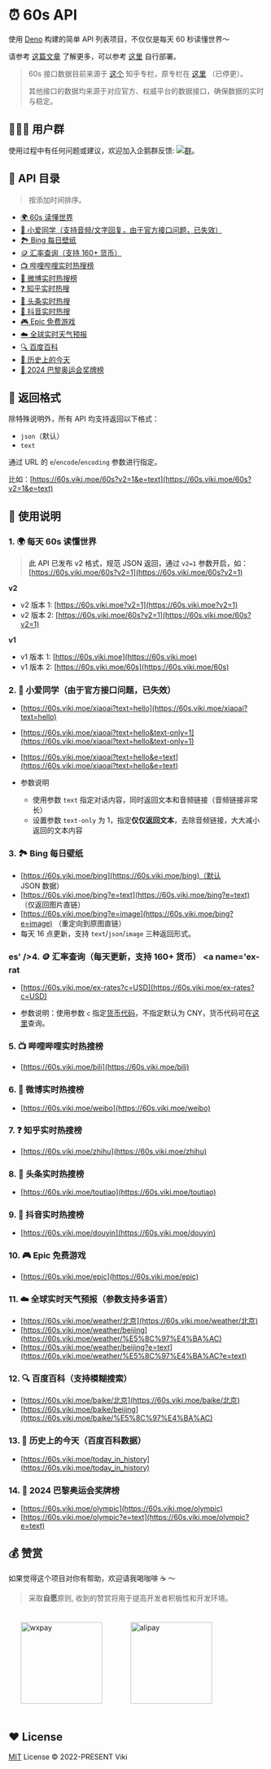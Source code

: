 # ⏰ 60s API

使用 [Deno](https://deno.com/) 构建的简单 API 列表项目，不仅仅是每天 60 秒读懂世界～

请参考 [这篇文章](https://xlog.viki.moe/60s) 了解更多，可以参考 [这里](https://github.com/vikiboss/60s/issues/2#issuecomment-1765769220) 自行部署。

> 60s 接口数据目前来源于 [这个](https://www.zhihu.com/column/c_1715391799055720448) 知乎专栏，原专栏在 [这里](https://www.zhihu.com/column/c_1261258401923026944) （已停更）。
>
> 其他接口的数据均来源于对应官方、权威平台的数据接口，确保数据的实时与稳定。

## 🧑‍🤝‍🧑 用户群

使用过程中有任何问题或建议，欢迎加入企鹅群反馈: [![群](https://img.shields.io/badge/%E4%BC%81%E9%B9%85%E7%BE%A4-595941841-ff69b4)](https://qm.qq.com/q/RpJXzgfAMG)。

## 🍱 API 目录

> 按添加时间排序。

- [🌍 60s 读懂世界](#60s)
- [🤖️ 小爱同学（支持音频/文字回复，由于官方接口问题，已失效）](#xiaoai)
- [🏞️ Bing 每日壁纸](#bing)
- [🪙 汇率查询（支持 160+ 货币）](#ex-rates)
- [📺 哔哩哔哩实时热搜榜](#bili)
- [🦊 微博实时热搜榜](#weibo)
- [❓ 知乎实时热搜](#zhihu)
- [📰 头条实时热搜](#toutiao)
- [🎵 抖音实时热搜](#douyin)
- [🎮 Epic 免费游戏](#epic)
- [☁️ 全球实时天气预报](#weather)
- [🔍 百度百科](#baike)
- [📅 历史上的今天](#today_in_history)
- [🏅️ 2024 巴黎奥运会奖牌榜](#olympic)

## 🎨 返回格式

除特殊说明外，所有 API 均支持返回以下格式：

- `json`（默认）
- `text`

通过 URL 的 `e`/`encode`/`encoding` 参数进行指定。

比如：[https://60s.viki.moe/60s?v2=1&e=text](https://60s.viki.moe/60s?v2=1&e=text)

## 🧭 使用说明

### 1. 🌍 每天 60s 读懂世界 <a name='60s' />

> 此 API 已发布 v2 格式，规范 JSON 返回，通过 `v2=1` 参数开启，如：[https://60s.viki.moe/60s?v2=1](https://60s.viki.moe/60s?v2=1)

**v2**

- v2 版本 1: [https://60s.viki.moe?v2=1](https://60s.viki.moe?v2=1)
- v2 版本 2: [https://60s.viki.moe/60s?v2=1](https://60s.viki.moe/60s?v2=1)

**v1**

- v1 版本 1: [https://60s.viki.moe](https://60s.viki.moe)
- v1 版本 2: [https://60s.viki.moe/60s](https://60s.viki.moe/60s)

### 2. 🤖️ 小爱同学（由于官方接口问题，已失效） <a name='xiaoai' />

- [https://60s.viki.moe/xiaoai?text=hello](https://60s.viki.moe/xiaoai?text=hello)
- [https://60s.viki.moe/xiaoai?text=hello&text-only=1](https://60s.viki.moe/xiaoai?text=hello&text-only=1)
- [https://60s.viki.moe/xiaoai?text=hello&e=text](https://60s.viki.moe/xiaoai?text=hello&e=text)

- 参数说明
  - 使用参数 `text` 指定对话内容，同时返回文本和音频链接（音频链接非常长）
  - 设置参数 `text-only` 为 1，指定**仅仅返回文本**，去除音频链接，大大减小返回的文本内容

### 3. 🏞️ Bing 每日壁纸 <a name='bing' />

- [https://60s.viki.moe/bing](https://60s.viki.moe/bing)（默认 JSON 数据）
- [https://60s.viki.moe/bing?e=text](https://60s.viki.moe/bing?e=text) （仅返回图片直链）
- [https://60s.viki.moe/bing?e=image](https://60s.viki.moe/bing?e=image) （重定向到原图直链）
- 每天 16 点更新，支持 `text`/`json`/`image` 三种返回形式。

### es' />4. 🪙 汇率查询（每天更新，支持 160+ 货币） <a name='ex-rat

- [https://60s.viki.moe/ex-rates?c=USD](https://60s.viki.moe/ex-rates?c=USD)

- 参数说明：使用参数 `c` 指定[货币代码](https://coinyep.com/zh/currencies)，不指定默认为 CNY，货币代码可在[这里](https://coinyep.com/zh/currencies)查询。

### 5. 📺 哔哩哔哩实时热搜榜 <a name='bili' />

- [https://60s.viki.moe/bili](https://60s.viki.moe/bili)

### 6. 🦊 微博实时热搜榜 <a name='weibo' />

- [https://60s.viki.moe/weibo](https://60s.viki.moe/weibo)

### 7. ❓ 知乎实时热搜榜 <a name='zhihu' />

- [https://60s.viki.moe/zhihu](https://60s.viki.moe/zhihu)

### 8. 📰 头条实时热搜榜 <a name='toutiao' />

- [https://60s.viki.moe/toutiao](https://60s.viki.moe/toutiao)

### 9. 🎵 抖音实时热搜榜 <a name='douyin' />

- [https://60s.viki.moe/douyin](https://60s.viki.moe/douyin)

### 10. 🎮 Epic 免费游戏 <a name='epic' />

- [https://60s.viki.moe/epic](https://60s.viki.moe/epic)

### 11. ☁️ 全球实时天气预报（参数支持多语言） <a name='weather' />

- [https://60s.viki.moe/weather/北京](https://60s.viki.moe/weather/北京)
- [https://60s.viki.moe/weather/beijing](https://60s.viki.moe/weather/%E5%8C%97%E4%BA%AC)
- [https://60s.viki.moe/weather/beijing?e=text](https://60s.viki.moe/weather/%E5%8C%97%E4%BA%AC?e=text)

### 12. 🔍 百度百科（支持模糊搜索） <a name='baike' />

- [https://60s.viki.moe/baike/北京](https://60s.viki.moe/baike/北京)
- [https://60s.viki.moe/baike/beijing](https://60s.viki.moe/baike/%E5%8C%97%E4%BA%AC)

### 13. 📅 历史上的今天（百度百科数据） <a name='today_in_history' />

- [https://60s.viki.moe/today_in_history](https://60s.viki.moe/today_in_history)

### 14. 🏅️ 2024 巴黎奥运会奖牌榜 <a name='olympic' />

- [https://60s.viki.moe/olympic](https://60s.viki.moe/olympic)
- [https://60s.viki.moe/olympic?e=text](https://60s.viki.moe/olympic?e=text)

## 💰 赞赏

如果觉得这个项目对你有帮助，欢迎请我喝咖啡 ☕️ ～

> 采取**自愿**原则, 收到的赞赏将用于提高开发者积极性和开发环境。

<div id='readme-reward' style="display: flex; gap: 8px; flex-wrap: wrap; width: 100%">
  <img src="https://smms.viki.moe/2022/11/16/X2kFMdaxvSc1V5P.jpg" alt="wxpay" height="160px"style="margin: 24px;"/>
  <img src="https://smms.viki.moe/2022/11/16/vZ4xkCopKRmIFVX.jpg" alt="alipay" height="160px" style="margin:24px;"/>
</div>

## ❤️ License

[MIT](LICENSE) License © 2022-PRESENT Viki
